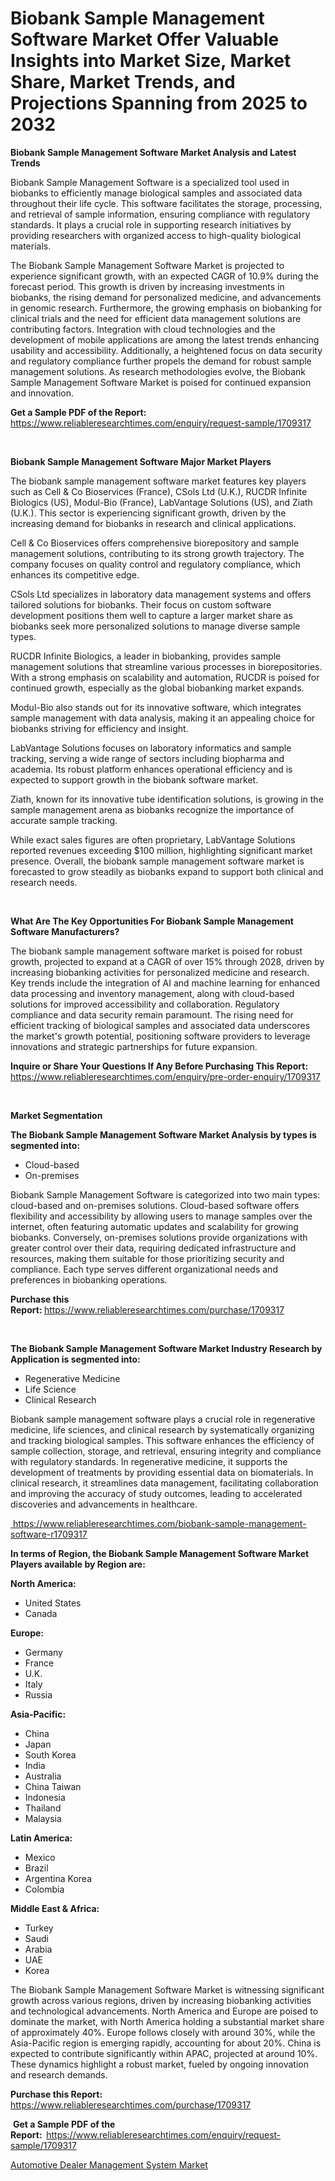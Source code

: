 <p><h1>Biobank Sample Management Software Market Offer Valuable Insights into Market Size, Market Share, Market Trends, and Projections Spanning from 2025 to 2032</h1></p><p><strong>Biobank Sample Management Software Market Analysis and Latest Trends</strong></p>
<p><p>Biobank Sample Management Software is a specialized tool used in biobanks to efficiently manage biological samples and associated data throughout their life cycle. This software facilitates the storage, processing, and retrieval of sample information, ensuring compliance with regulatory standards. It plays a crucial role in supporting research initiatives by providing researchers with organized access to high-quality biological materials.</p><p>The Biobank Sample Management Software Market is projected to experience significant growth, with an expected CAGR of 10.9% during the forecast period. This growth is driven by increasing investments in biobanks, the rising demand for personalized medicine, and advancements in genomic research. Furthermore, the growing emphasis on biobanking for clinical trials and the need for efficient data management solutions are contributing factors. Integration with cloud technologies and the development of mobile applications are among the latest trends enhancing usability and accessibility. Additionally, a heightened focus on data security and regulatory compliance further propels the demand for robust sample management solutions. As research methodologies evolve, the Biobank Sample Management Software Market is poised for continued expansion and innovation.</p></p>
<p><strong>Get a Sample PDF of the Report:&nbsp;</strong> <a href="https://www.reliableresearchtimes.com/enquiry/request-sample/1709317?utm_campaign=3033&utm_medium=2&utm_source=Github&utm_content=ia&utm_term=27032025&utm_id=biobank-sample-management-software">https://www.reliableresearchtimes.com/enquiry/request-sample/1709317</a></p>
<p>&nbsp;</p>
<p><strong>Biobank Sample Management Software Major Market Players</strong></p>
<p><p>The biobank sample management software market features key players such as Cell & Co Bioservices (France), CSols Ltd (U.K.), RUCDR Infinite Biologics (US), Modul-Bio (France), LabVantage Solutions (US), and Ziath (U.K.). This sector is experiencing significant growth, driven by the increasing demand for biobanks in research and clinical applications.</p><p>Cell & Co Bioservices offers comprehensive biorepository and sample management solutions, contributing to its strong growth trajectory. The company focuses on quality control and regulatory compliance, which enhances its competitive edge.</p><p>CSols Ltd specializes in laboratory data management systems and offers tailored solutions for biobanks. Their focus on custom software development positions them well to capture a larger market share as biobanks seek more personalized solutions to manage diverse sample types.</p><p>RUCDR Infinite Biologics, a leader in biobanking, provides sample management solutions that streamline various processes in biorepositories. With a strong emphasis on scalability and automation, RUCDR is poised for continued growth, especially as the global biobanking market expands.</p><p>Modul-Bio also stands out for its innovative software, which integrates sample management with data analysis, making it an appealing choice for biobanks striving for efficiency and insight.</p><p>LabVantage Solutions focuses on laboratory informatics and sample tracking, serving a wide range of sectors including biopharma and academia. Its robust platform enhances operational efficiency and is expected to support growth in the biobank software market.</p><p>Ziath, known for its innovative tube identification solutions, is growing in the sample management arena as biobanks recognize the importance of accurate sample tracking.</p><p>While exact sales figures are often proprietary, LabVantage Solutions reported revenues exceeding $100 million, highlighting significant market presence. Overall, the biobank sample management software market is forecasted to grow steadily as biobanks expand to support both clinical and research needs.</p></p>
<p>&nbsp;</p>
<p><strong>What Are The Key Opportunities For Biobank Sample Management Software Manufacturers?</strong></p>
<p><p>The biobank sample management software market is poised for robust growth, projected to expand at a CAGR of over 15% through 2028, driven by increasing biobanking activities for personalized medicine and research. Key trends include the integration of AI and machine learning for enhanced data processing and inventory management, along with cloud-based solutions for improved accessibility and collaboration. Regulatory compliance and data security remain paramount. The rising need for efficient tracking of biological samples and associated data underscores the market's growth potential, positioning software providers to leverage innovations and strategic partnerships for future expansion.</p></p>
<p><strong>Inquire or Share Your Questions If Any Before Purchasing This Report:</strong> <a href="https://www.reliableresearchtimes.com/enquiry/pre-order-enquiry/1709317?utm_campaign=3033&utm_medium=2&utm_source=Github&utm_content=ia&utm_term=27032025&utm_id=biobank-sample-management-software">https://www.reliableresearchtimes.com/enquiry/pre-order-enquiry/1709317</a></p>
<p>&nbsp;</p>
<p><strong>Market Segmentation</strong></p>
<p><strong>The Biobank Sample Management Software Market Analysis by types is segmented into:</strong></p>
<p><ul><li>Cloud-based</li><li>On-premises</li></ul></p>
<p><p>Biobank Sample Management Software is categorized into two main types: cloud-based and on-premises solutions. Cloud-based software offers flexibility and accessibility by allowing users to manage samples over the internet, often featuring automatic updates and scalability for growing biobanks. Conversely, on-premises solutions provide organizations with greater control over their data, requiring dedicated infrastructure and resources, making them suitable for those prioritizing security and compliance. Each type serves different organizational needs and preferences in biobanking operations.</p></p>
<p><strong>Purchase this Report:&nbsp;</strong><a href="https://www.reliableresearchtimes.com/purchase/1709317?utm_campaign=3033&utm_medium=2&utm_source=Github&utm_content=ia&utm_term=27032025&utm_id=biobank-sample-management-software">https://www.reliableresearchtimes.com/purchase/1709317</a></p>
<p>&nbsp;</p>
<p><strong>The Biobank Sample Management Software Market Industry Research by Application is segmented into:</strong></p>
<p><ul><li>Regenerative Medicine</li><li>Life Science</li><li>Clinical Research</li></ul></p>
<p><p>Biobank sample management software plays a crucial role in regenerative medicine, life sciences, and clinical research by systematically organizing and tracking biological samples. This software enhances the efficiency of sample collection, storage, and retrieval, ensuring integrity and compliance with regulatory standards. In regenerative medicine, it supports the development of treatments by providing essential data on biomaterials. In clinical research, it streamlines data management, facilitating collaboration and improving the accuracy of study outcomes, leading to accelerated discoveries and advancements in healthcare.</p></p>
<p><a href="https://www.reliableresearchtimes.com/biobank-sample-management-software-r1709317?utm_campaign=3033&utm_medium=2&utm_source=Github&utm_content=ia&utm_term=27032025&utm_id=biobank-sample-management-software">&nbsp;https://www.reliableresearchtimes.com/biobank-sample-management-software-r1709317</a></p>
<p><strong>In terms of Region, the Biobank Sample Management Software Market Players available by Region are:</strong></p>
<p>
    <p> <strong> North America: </strong>
        <ul>
            <li>United States</li>
            <li>Canada</li>
        </ul>
        </p> 
    <p> <strong> Europe: </strong>
        <ul>
            <li>Germany</li>
            <li>France</li>
            <li>U.K.</li>
            <li>Italy</li>
            <li>Russia</li>
        </ul>
        </p> 
    <p> <strong> Asia-Pacific: </strong>
        <ul>
            <li>China</li>
            <li>Japan</li>
            <li>South Korea</li>
            <li>India</li>
            <li>Australia</li>
            <li>China Taiwan</li>
            <li>Indonesia</li>
            <li>Thailand</li>
            <li>Malaysia</li>
        </ul>
        </p> 
    <p> <strong> Latin America: </strong>
        <ul>
            <li>Mexico</li>
            <li>Brazil</li>
            <li>Argentina Korea</li>
            <li>Colombia</li>
        </ul>
        </p> 
    <p> <strong> Middle East & Africa: </strong>
        <ul>
            <li>Turkey</li>
            <li>Saudi</li>
            <li>Arabia</li>
            <li>UAE</li>
            <li>Korea</li>
        </ul>
    </p>
    </p>
<p><p>The Biobank Sample Management Software Market is witnessing significant growth across various regions, driven by increasing biobanking activities and technological advancements. North America and Europe are poised to dominate the market, with North America holding a substantial market share of approximately 40%. Europe follows closely with around 30%, while the Asia-Pacific region is emerging rapidly, accounting for about 20%. China is expected to contribute significantly within APAC, projected at around 10%. These dynamics highlight a robust market, fueled by ongoing innovation and research demands.</p></p>
<p><strong>Purchase this Report: </strong><a href="https://www.reliableresearchtimes.com/purchase/1709317?utm_campaign=3033&utm_medium=2&utm_source=Github&utm_content=ia&utm_term=27032025&utm_id=biobank-sample-management-software">https://www.reliableresearchtimes.com/purchase/1709317</a></p>
<p>&nbsp;<strong>Get a Sample PDF of the Report:&nbsp;&nbsp;</strong><a href="https://www.reliableresearchtimes.com/enquiry/request-sample/1709317?utm_campaign=3033&utm_medium=2&utm_source=Github&utm_content=ia&utm_term=27032025&utm_id=biobank-sample-management-software">https://www.reliableresearchtimes.com/enquiry/request-sample/1709317</a></p>
<p><strong></strong></p>
<p><p><a href="https://github.com/rodinayygacklezi/Market-Research-Report-List-1/blob/main/automotive-dealer-management-system-market.md?utm_campaign=3033&utm_medium=2&utm_source=Github&utm_content=ia&utm_term=27032025&utm_id=biobank-sample-management-software">Automotive Dealer Management System Market</a></p></p>